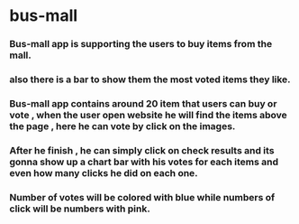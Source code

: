 # bus-mall

### Bus-mall app is supporting the users to buy items from the mall.
### also there is a bar to show them the most voted items they like.
### Bus-mall app contains around 20 item that users can buy or vote , when the user open website he will find the items above the page , here he can vote by click on the images.
### After he finish , he can simply click on check results and its gonna show up a chart bar with his votes for each items and even how many clicks he did on each one.
### Number of votes will be colored with blue while numbers of click will be numbers with pink.


